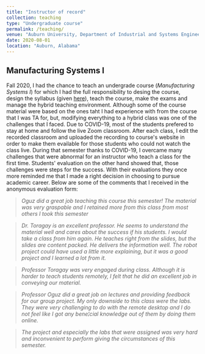 ```yaml
---
title: "Instructor of record"
collection: teaching
type: "Undergraduate course"
permalink: /teaching/
venue: "Auburn University, Department of Industrial and Systems Engineering"
date: 2020-08-01
location: "Auburn, Alabama"
---
```


Manufacturing Systems I
---
Fall 2020, I had the chance to teach an undergrade course (_Manufacturing Systems I_) for which I had the full responsibility to desing the course, design the syllabus (given [here]()), teach the course, make the exams and manage the hybrid teaching environment. Although some of the course material were based on the ones taht I had experience with from the course that I was TA for, but, modifying everything to a hybrid class was one of the challenges that I faced. Due to COVID-19, most of the students prefered to stay at home and follow the live Zoom classroom. After each class, I edit the recorded classroom and uploaded the recording to course's website in order to make them evailable for those students who could not watch the class live. During that semester thanks to COVID-19, I overcame many challenges that were abnormal for an instructor who teach a class for the first time. Students' evaluation on the other hand showed that, those challenges were steps for the success. With their evaluations they once more reminded me that I made a right decision in choosing to pursue academic career. Below are some of the comments that I received in the anonymous evaluation form:

> *Oguz did a great job teaching this course this semester! The material was very graspable and I retained more from this class from most others I took this semester*

> *Dr. Toragay is an excellent professor. He seems to understand the material well and cares about the success if his students. I would take a class from him again. He teaches right from the slides, but the slides are content packed. He delivers the information well. The robot project could have used a little more explaining, but it was a good project and I learned a lot from it.*

> *Professor Toragay was very engaged during class. Although it is harder to teach students remotely, I felt that he did an excellent job in conveying our material.*

> *Professor Oguz did a great job on lectures and providing feedback for our group project. My only downside to this class were the labs. They were very challenging to do with the remote desktop and I do not feel like I got any bene¦cial knowledge out of them by doing them online.*

> *The project and especially the labs that were assigned was very hard and inconvenient to perform giving the circumstances of this semester.*
